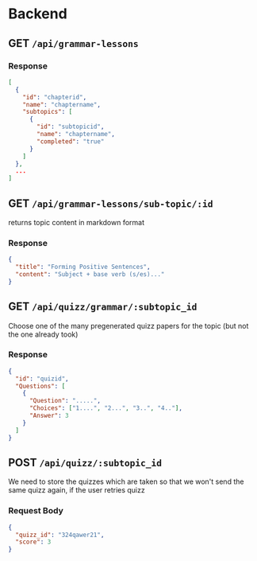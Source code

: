 # Backend

## GET `/api/grammar-lessons`
### Response
```json
[
  {
    "id": "chapterid",
    "name": "chaptername",
    "subtopics": [
      {
        "id": "subtopicid",
        "name": "chaptername",
        "completed": "true"
      }
    ]
  },
  ...
]
```

## GET `/api/grammar-lessons/sub-topic/:id`
returns topic content in markdown format
### Response
```json
{
  "title": "Forming Positive Sentences",
  "content": "Subject + base verb (s/es)..."
}
```

## GET `/api/quizz/grammar/:subtopic_id`
Choose one of the many pregenerated quizz papers for the topic (but not the one already took)
### Response
```json
{
  "id": "quizid",
  "Questions": [
    {
      "Question": ".....",
      "Choices": ["1....", "2...", "3..", "4.."],
      "Answer": 3
    }
  ]
}
```

## POST `/api/quizz/:subtopic_id`
We need to store the quizzes which are taken so that we won't send the same quizz again,
if the user retries quizz
### Request Body
```json
{
  "quizz_id": "324qawer21",
  "score": 3
}
```
